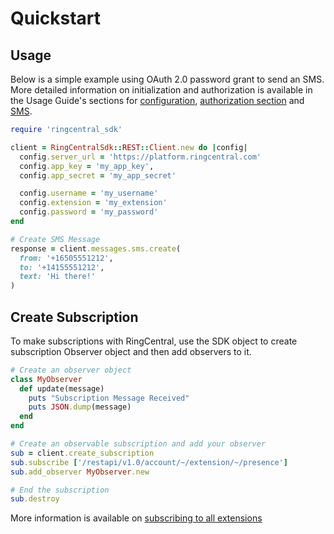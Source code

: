 # Quickstart

## Usage

Below is a simple example using OAuth 2.0 password grant to send an SMS. More detailed information on initialization and authorization is available in the Usage Guide's sections for [configuration](configuration.md), [authorization section](usage/authorization/Authorization.md) and [SMS](usage/messages/SMS-Messages.md).

```ruby
require 'ringcentral_sdk'

client = RingCentralSdk::REST::Client.new do |config|
  config.server_url = 'https://platform.ringcentral.com'
  config.app_key = 'my_app_key',
  config.app_secret = 'my_app_secret'

  config.username = 'my_username'
  config.extension = 'my_extension'
  config.password = 'my_password'
end

# Create SMS Message
response = client.messages.sms.create(
  from: '+16505551212',
  to: '+14155551212',
  text: 'Hi there!'
)
```

## Create Subscription

To make subscriptions with RingCentral, use the SDK object to create subscription Observer object and then add observers to it.

```ruby
# Create an observer object
class MyObserver
  def update(message)
    puts "Subscription Message Received"
    puts JSON.dump(message)
  end
end

# Create an observable subscription and add your observer
sub = client.create_subscription
sub.subscribe ['/restapi/v1.0/account/~/extension/~/presence']
sub.add_observer MyObserver.new

# End the subscription
sub.destroy
```

More information is available on [subscribing to all extensions](usage/notifications/Subscriptions-All-Extensions.md)
